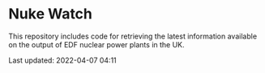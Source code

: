 # Nuke Watch

This repository includes code for retrieving the latest information available on the output of EDF nuclear power plants in the UK.

Last updated: 2022-04-07 04:11